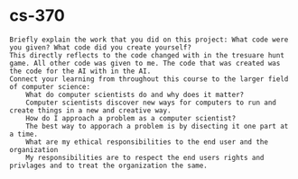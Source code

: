 # cs-370

    Briefly explain the work that you did on this project: What code were you given? What code did you create yourself?
    This directly reflects to the code changed with in the tresuare hunt game. All other code was given to me. The code that was created was the code for the AI with in the AI.
    Connect your learning from throughout this course to the larger field of computer science:
        What do computer scientists do and why does it matter?
        Computer scientists discover new ways for computers to run and create things in a new and creative way.
        How do I approach a problem as a computer scientist?
        The best way to apporach a problem is by disecting it one part at a time.
        What are my ethical responsibilities to the end user and the organization
        My responsibilities are to respect the end users rights and privlages and to treat the organization the same.
